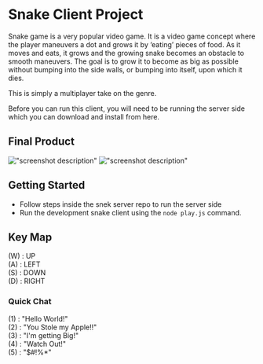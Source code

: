 # Snake Client Project

Snake game is a very popular video game. It is a video game concept where the player maneuvers a dot and grows it by ‘eating’ pieces of food. As it moves and eats, it grows and the growing snake becomes an obstacle to smooth maneuvers. The goal is to grow it to become as big as possible without bumping into the side walls, or bumping into itself, upon which it dies.

This is simply a multiplayer take on the genre.

Before you can run this client, you will need to be running the server side which you can download and install from here. 

## Final Product

!["screenshot description"](#)
!["screenshot description"](#)


## Getting Started

- Follow steps inside the snek server repo to run the server side
- Run the development snake client using the `node play.js` command.

## Key Map
(W) : UP  
(A) : LEFT  
(S) : DOWN  
(D) : RIGHT  
### Quick Chat
(1) :  "Hello World!"  
(2) :  "You Stole my Apple!!"  
(3) :  "I'm getting Big!"  
(4) :  "Watch Out!"  
(5) :  "$#!%*" 
